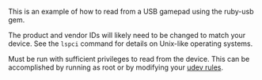 This is an example of how to read from a USB gamepad using the ruby-usb gem.

The product and vendor IDs will likely need to be changed to match your device. See the `lspci` command for details on Unix-like operating systems.

Must be run with sufficient privileges to read from the device. This can be accomplished by running as root or by modifying your [udev rules](http://ubuntuforums.org/showthread.php?t=901891).

